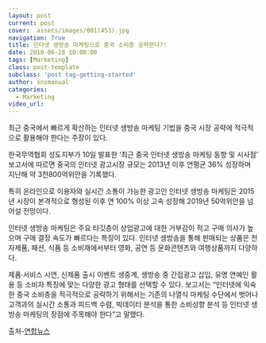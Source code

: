 ```yaml
---
layout: post
current: post
cover:  assets/images/001(453).jpg
navigation: True
title: 인터넷 생방송 마케팅으로 중국 소비층 공략한다?!
date: 2018-06-28 10:00:00
tags: [Marketing]
class: post-template
subclass: 'post tag-getting-started'
author: snsmanual
categories:
  - Marketing
video_url: 
---
```


최근 중국에서 빠르게 확산하는 인터넷 생방송 마케팅 기법을 중국 시장 공략에 적극적으로 활용해야 한다는 주장이 있다.

한국무역협회 성도지부가 10일 발표한 ‘최근 중국 인터넷 생방송 마케팅 동향 및 시사점’ 보고서에 따르면
중국의 인터넷 광고시장 규모는 2013년 이후 연평균 36% 성장하며 지난해 약 3천800억위안을 기록했다.

특히 온라인으로 이용자와 실시간 소통이 가능한 광고인 인터넷 생방송 마케팅은 2015년 시장이 본격적으로 형성된 이후
연 100% 이상 고속 성장해 2019년 50억위안을 넘어설 전망이다.

인터넷 생방송 마케팅은 주요 타깃층이 상업광고에 대한 거부감이 적고 구매 의사가 높으며 구매 결정 속도가 빠르다는 특징이 있다.
인터넷 생방송을 통해 판매되는 상품은 전자제품, 패션, 식품 등 소비재에서부터 영화, 공연 등 문화콘텐츠와 여행상품까지 다양하다.

제품·서비스 시연, 신제품 출시 이벤트 생중계, 생방송 중 간접광고 삽입, 유명 연예인 활용 등 소비자 특징에 맞는 다양한 광고 형태를 선택할 수 있다.
보고서는 “인터넷에 익숙한 중국 소비층을 적극적으로 공략하기 위해서는 기존의 나열식 마케팅 수단에서 벗어나
고객과의 실시간 소통과 피드백 수렴, 빅데이터 분석을 통한 소비성향 분석 등 인터넷 생방송 마케팅의 장점에 주목해야 한다”고 말했다.

출처-[연합뉴스](http://www.yonhapnews.co.kr/bulletin/2018/06/09/0200000000AKR20180609002700003.HTML?input=1195m)